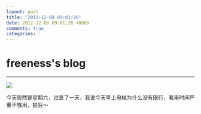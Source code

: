 ```yaml
---
layout: post
title: "2012-12-08 09:01:26"
date: 2012-12-08 09:01:26 +0800
comments: true
categories: 
---
```


# freeness's blog

----------

![](http://okqmqrbgo.bkt.clouddn.com/201212080901261.jpg)

>
今天居然是星期六，过丢了一天，我说今天早上电梯为什么没有限行，看来时间严重不够用，抓狂～